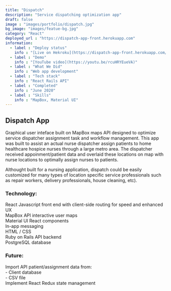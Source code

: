 ```yaml
---
title: "Dispatch"
description: "Service dispatching optimization app"
draft: false
image : "images/portfolio/dispatch.jpg"
bg_image: "images/featue-bg.jpg"
category: "React"
deployed_url : "https://dispatch-app-front.herokuapp.com"
information:
  - label : "Deploy status"
    info : "[Live on Hekroku](https://dispatch-app-front.herokuapp.com/)"
  - label : "Demo"
    info : "[YouTube video](https://youtu.be/rcuHRYEueVA)"
  - label : "What We Did"
    info : "Web app development"
  - label : "Tech stack"
    info : "React Rails API"
  - label : "Completed"
    info : "June 2020"
  - label : "Skills"
    info : "MapBox, Material UI"
---
```


## Dispatch App

Graphical user inteface built on MapBox maps API designed to optimize service dispatcher assignment
task and workflow management. This app was built to assist an actual nurse dispatcher assign
patients to home healthcare hospice nurses through a large metro area. The dispatcher received 
appoinment/patient data and overlaid these locations on map with nurse locations to optimally assign
nurses to patients.

Althought built for a nursing application, dispatch could be easily customized for many types of location 
specific service professionals such as repair workers, delivery professionals, house cleaning, etc).

### Technology:   
React Javascript front end with client-side routing for speed and enhanced UX   
MapBox API interactive user maps   
Material UI React components   
In-app messaging  
HTML / CSS   
Ruby on Rails API backend   
PostgreSQL database   

### Future:   
Import API patient/assignment data from:  
    - Client database  
    - CSV file   
Implement React Redux state management  